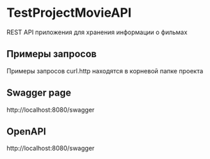 # TestProjectMovieAPI
REST API приложения для хранения информации о фильмах

## Примеры запросов
Примеры запросов curl.http находятся в корневой папке проекта

## Swagger page
http://localhost:8080/swagger

## OpenAPI 
http://localhost:8080/swagger
